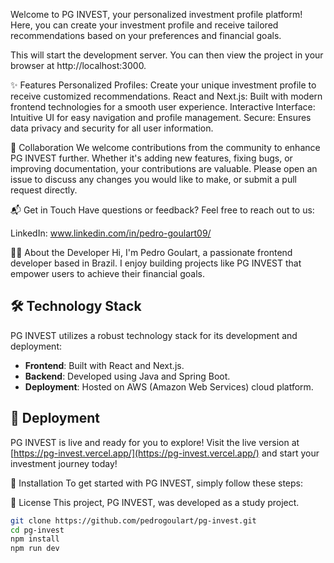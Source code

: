 
Welcome to PG INVEST, your personalized investment profile platform! Here, you can create your investment profile and receive tailored recommendations based on your preferences and financial goals.

This will start the development server. You can then view the project in your browser at http://localhost:3000.

✨ Features
Personalized Profiles: Create your unique investment profile to receive customized recommendations.
React and Next.js: Built with modern frontend technologies for a smooth user experience.
Interactive Interface: Intuitive UI for easy navigation and profile management.
Secure: Ensures data privacy and security for all user information.

🤝 Collaboration
We welcome contributions from the community to enhance PG INVEST further. Whether it's adding new features, fixing bugs, or improving documentation, your contributions are valuable. Please open an issue to discuss any changes you would like to make, or submit a pull request directly.

📬 Get in Touch
Have questions or feedback? Feel free to reach out to us:

LinkedIn: www.linkedin.com/in/pedro-goulart09/

👨‍💻 About the Developer
Hi, I'm Pedro Goulart, a passionate frontend developer based in Brazil. I enjoy building projects like PG INVEST that empower users to achieve their financial goals.

## 🛠️ Technology Stack

PG INVEST utilizes a robust technology stack for its development and deployment:

- **Frontend**: Built with React and Next.js.
- **Backend**: Developed using Java and Spring Boot.
- **Deployment**: Hosted on AWS (Amazon Web Services) cloud platform.

## 🚀 Deployment

PG INVEST is live and ready for you to explore! Visit the live version at [https://pg-invest.vercel.app/](https://pg-invest.vercel.app/) and start your investment journey today!


🚀 Installation
To get started with PG INVEST, simply follow these steps:

📄 License
This project, PG INVEST, was developed as a study project.


```bash
git clone https://github.com/pedrogoulart/pg-invest.git
cd pg-invest
npm install
npm run dev

